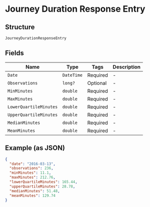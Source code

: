 
# Journey Duration Response Entry

## Structure

`JourneyDurationResponseEntry`

## Fields

| Name | Type | Tags | Description |
|  --- | --- | --- | --- |
| `Date` | `DateTime` | Required | - |
| `Observations` | `long?` | Optional | - |
| `MinMinutes` | `double` | Required | - |
| `MaxMinutes` | `double` | Required | - |
| `LowerQuartileMinutes` | `double` | Required | - |
| `UpperQuartileMinutes` | `double` | Required | - |
| `MedianMinutes` | `double` | Required | - |
| `MeanMinutes` | `double` | Required | - |

## Example (as JSON)

```json
{
  "date": "2016-03-13",
  "observations": 236,
  "minMinutes": 11.1,
  "maxMinutes": 212.76,
  "lowerQuartileMinutes": 165.44,
  "upperQuartileMinutes": 28.78,
  "medianMinutes": 51.48,
  "meanMinutes": 129.74
}
```

